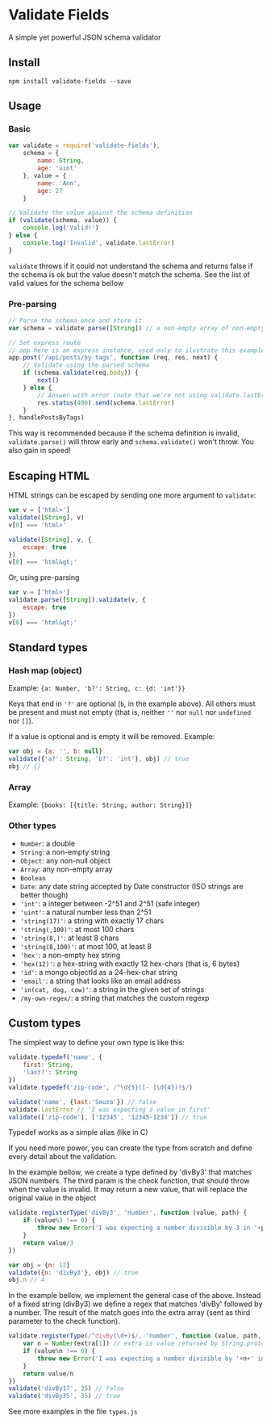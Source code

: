 # Validate Fields

A simple yet powerful JSON schema validator

## Install
`npm install validate-fields --save`

## Usage

### Basic
```javascript
var validate = require('validate-fields'),
	schema = {
		name: String,
		age: 'uint'
	}, value = {
		name: 'Ann',
		age: 27
	}

// Validate the value against the schema definition
if (validate(schema, value)) {
	console.log('Valid!')
} else {
	console.log('Invalid', validate.lastError)
}
```
`validate` throws if it could not understand the schema and returns false if the schema is ok but the value doesn't match the schema.
See the list of valid values for the schema bellow

### Pre-parsing
```javascript
// Parse the schema once and store it
var schema = validate.parse([String]) // a non-empty array of non-empty strings

// Set express route
// app here is an express instance, used only to ilustrate this example (not part of this module!)
app.post('/api/posts/by-tags', function (req, res, next) {
	// Validate using the parsed schema
	if (schema.validate(req.body)) {
		next()
	} else {
		// Answer with error (note that we're not using validate.lastError here)
		res.status(400).send(schema.lastError)
	}
}, handlePostsByTags)
```
This way is recommended because if the schema definition is invalid, `validate.parse()` will throw early and `schema.validate()` won't throw. You also gain in speed!

## Escaping HTML
HTML strings can be escaped by sending one more argument to `validate`:
```javascript
var v = ['html>']
validate([String], v)
v[0] === 'html>'

validate([String], v, {
	escape: true
})
v[0] === 'html&gt;'
```
Or, using pre-parsing
```javascript
var v = ['html>']
validate.parse([String]).validate(v, {
	escape: true
})
v[0] === 'html&gt;'
```

## Standard types

### Hash map (object)
Example: `{a: Number, 'b?': String, c: {d: 'int'}}`

Keys that end in `'?'` are optional (`b`, in the example above). All others must be present and must not empty (that is, neither `''` nor `null` nor `undefined` nor `[]`).

If a value is optional and is empty it will be removed. Example:
```javascript
var obj = {a: '', b: null}
validate({'a?': String, 'b?': 'int'}, obj) // true
obj // {}
```

### Array
Example: `{books: [{title: String, author: String}]}`

### Other types
* `Number`: a double
* `String`: a non-empty string
* `Object`: any non-null object
* `Array`: any non-empty array
* `Boolean`
* `Date`: any date string accepted by Date constructor (ISO strings are better though)
* `'int'`: a integer between -2^51 and 2^51 (safe integer)
* `'uint'`: a natural number less than 2^51
* `'string(17)'`: a string with exactly 17 chars
* `'string(,100)'`: at most 100 chars
* `'string(8,)'`: at least 8 chars
* `'string(8,100)'`: at most 100, at least 8
* `'hex'`: a non-empty hex string
* `'hex(12)'`: a hex-string with exactly 12 hex-chars (that is, 6 bytes)
* `'id'`: a mongo objectId as a 24-hex-char string
* `'email'`: a string that looks like an email address
* `'in(cat, dog, cow)'`: a string in the given set of strings
* `/my-own-regex/`: a string that matches the custom regexp

## Custom types
The simplest way to define your own type is like this:
```javascript
validate.typedef('name', {
	first: String,
	'last?': String
})
validate.typedef('zip-code', /^\d{5}([- ]\d{4})?$/)

validate('name', {last:'Souza'}) // false
validate.lastError // 'I was expecting a value in first'
validate(['zip-code'], ['12345', '12345-1234']) // true
```
Typedef works as a simple alias (like in C)

If you need more power, you can create the type from scratch and define every detail about the validation.

In the example bellow, we create a type defined by 'divBy3' that matches JSON numbers.
The third param is the check function, that should throw when the value is invalid.
It may return a new value, that will replace the original value in the object
```javascript
validate.registerType('divBy3', 'number', function (value, path) {
	if (value%3 !== 0) {
		throw new Error('I was expecting a number divisible by 3 in '+path)
	}
	return value/3
})

var obj = {n: 12}
validate({n: 'divBy3'}, obj) // true
obj.n // 4
```

In the example bellow, we implement the general case of the above. Instead of a fixed string (divBy3) we define a regex that matches 'divBy' followed by a number. The result of the match goes into the extra array (sent as third parameter to the check function).
```javascript
validate.registerType(/^divBy(\d+)$/, 'number', function (value, path, extra) {
	var n = Number(extra[1]) // extra is value returned by String.prototype.match
	if (value%n !== 0) {
		throw new Error('I was expecting a number divisible by '+n+' in '+path)
	}
	return value/n
})
validate('divBy17', 35) // false
validate('divBy35', 35) // true
```
See more examples in the file `types.js`